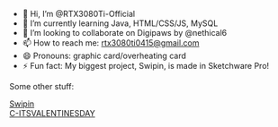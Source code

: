 - 👋 Hi, I’m @RTX3080Ti-Official
- 🌱 I’m currently learning Java, HTML/CSS/JS, MySQL
- 💞️ I’m looking to collaborate on Digipaws by @nethical6
- 📫 How to reach me: rtx3080ti0415@gmail.com
- 😄 Pronouns: graphic card/overheating card
- ⚡ Fun fact: My biggest project, Swipin, is made in Sketchware Pro!

<!---
RTX3080Ti-Official/RTX3080Ti-Official is a ✨ special ✨ repository because its `README.md` (this file) appears on your GitHub profile.
You can click the Preview link to take a look at your changes.
--->

Some other stuff:

[Swipin](https://github.com/RTX3080Ti-Official/swipin)\
[C-ITSVALENTINESDAY](https://github.com/RTX3080Ti-Official/C-ITSVALENTINESDAY)
